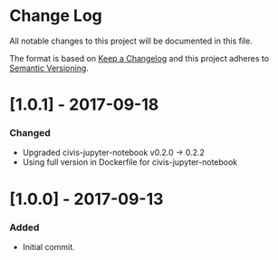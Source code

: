 # Change Log
All notable changes to this project will be documented in this file.

The format is based on [Keep a Changelog](http://keepachangelog.com/)
and this project adheres to [Semantic Versioning](http://semver.org/).

# [1.0.1] - 2017-09-18

### Changed
- Upgraded civis-jupyter-notebook v0.2.0 -> 0.2.2
- Using full version in Dockerfile for civis-jupyter-notebook

# [1.0.0] - 2017-09-13

### Added
- Initial commit.
